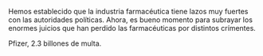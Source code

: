 Hemos establecido que la industria farmacéutica tiene lazos muy fuertes con las autoridades políticas. Ahora, es bueno momento para subrayar los enormes juicios que han perdido las farmacéuticas por distintos crímentes. 

Pfizer, 2.3 billones de multa.
